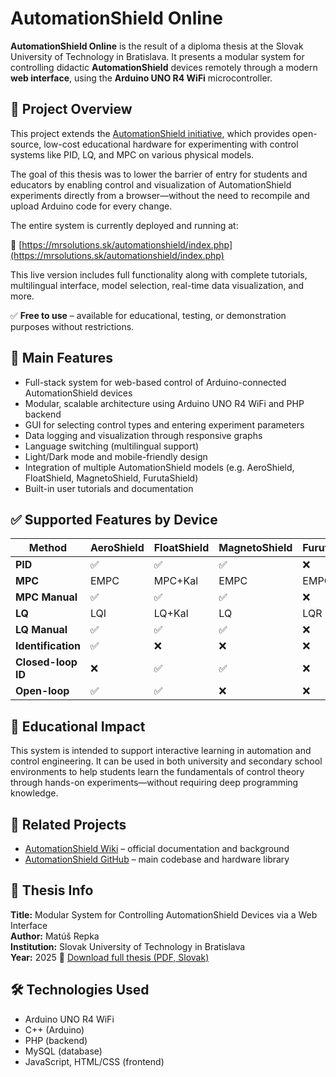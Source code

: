 # AutomationShield Online

**AutomationShield Online** is the result of a diploma thesis at the Slovak University of Technology in Bratislava. It presents a modular system for controlling didactic **AutomationShield** devices remotely through a modern **web interface**, using the **Arduino UNO R4 WiFi** microcontroller.

## 📘 Project Overview

This project extends the [AutomationShield initiative](https://github.com/gergelytakacs/AutomationShield/wiki), which provides open-source, low-cost educational hardware for experimenting with control systems like PID, LQ, and MPC on various physical models.

The goal of this thesis was to lower the barrier of entry for students and educators by enabling control and visualization of AutomationShield experiments directly from a browser—without the need to recompile and upload Arduino code for every change.

The entire system is currently deployed and running at:

🔗 [https://mrsolutions.sk/automationshield/index.php](https://mrsolutions.sk/automationshield/index.php)

This live version includes full functionality along with complete tutorials, multilingual interface, model selection, real-time data visualization, and more.

✅ **Free to use** – available for educational, testing, or demonstration purposes without restrictions.

## 🎯 Main Features

- Full-stack system for web-based control of Arduino-connected AutomationShield devices
- Modular, scalable architecture using Arduino UNO R4 WiFi and PHP backend
- GUI for selecting control types and entering experiment parameters
- Data logging and visualization through responsive graphs
- Language switching (multilingual support)
- Light/Dark mode and mobile-friendly design
- Integration of multiple AutomationShield models (e.g. AeroShield, FloatShield, MagnetoShield, FurutaShield)
- Built-in user tutorials and documentation

## ✅ Supported Features by Device

| **Method**           | **AeroShield** | **FloatShield** | **MagnetoShield** | **FurutaShield** |
|----------------------|----------------|------------------|-------------------|------------------|
| **PID**              | ✅              | ✅                | ✅                 | ❌               |
| **MPC**              | EMPC           | MPC+Kal          | EMPC              | EMPC             |
| **MPC Manual**       | ✅              | ✅                | ✅                 | ❌               |
| **LQ**               | LQI            | LQ+Kal           | LQ                | LQR              |
| **LQ Manual**        | ✅              | ✅                | ✅                 | ❌               |
| **Identification**   | ✅              | ❌                | ❌                 | ❌               |
| **Closed-loop ID**   | ❌              | ✅                | ✅                 | ❌               |
| **Open-loop**        | ✅              | ✅                | ❌                 | ❌               |


## 🧠 Educational Impact

This system is intended to support interactive learning in automation and control engineering. It can be used in both university and secondary school environments to help students learn the fundamentals of control theory through hands-on experiments—without requiring deep programming knowledge.

## 📎 Related Projects

- [AutomationShield Wiki](https://github.com/gergelytakacs/AutomationShield/wiki) – official documentation and background
- [AutomationShield GitHub](https://github.com/gergelytakacs/AutomationShield) – main codebase and hardware library

## 📄 Thesis Info

**Title:** Modular System for Controlling AutomationShield Devices via a Web Interface  
**Author:** Matúš Repka  
**Institution:** Slovak University of Technology in Bratislava  
**Year:** 2025
📄 [Download full thesis (PDF, Slovak)](https://raw.githubusercontent.com/MatusRepkaSolutions/AutomationShieldOnline/main/Publications/Slovak/AutomationShieldOnline.pdf)


## 🛠 Technologies Used

- Arduino UNO R4 WiFi
- C++ (Arduino)
- PHP (backend)
- MySQL (database)
- JavaScript, HTML/CSS (frontend)

